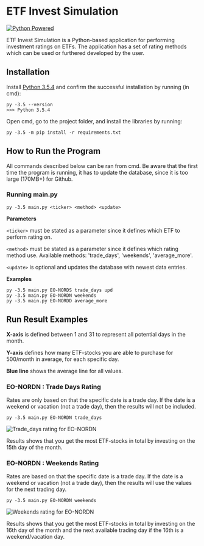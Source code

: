 # ETF Invest Simulation

[![Python Powered](https://www.python.org/static/community_logos/python-powered-w-100x40.png)](https://www.python.org)

ETF Invest Simulation is a Python-based application for performing investment ratings on ETFs. The application has a set of rating methods which can be used or furthered developed by the user.

## Installation

Install [Python 3.5.4](https://www.python.org/downloads/release/python-354/) and confirm the successful installation by running (in cmd):
```
py -3.5 --version
>>> Python 3.5.4
```

Open cmd, go to the project folder, and install the libraries by running:
```
py -3.5 -m pip install -r requirements.txt
```

## How to Run the Program

All commands described below can be ran from cmd. Be aware that the first time the program is running, it has to update the database, since it is too large (170MB+) for Github.

### Running main.py
```
py -3.5 main.py <ticker> <method> <update>
```

**Parameters**

```<ticker>``` must be stated as a parameter since it defines which ETF to perform rating on.
 
```<method>``` must be stated as a parameter since it defines which rating method use. Available methods: 'trade_days', 'weekends', 'average_more'.

```<update>``` is optional and updates the database with newest data entries.

**Examples**
```
py -3.5 main.py EO-NORDS trade_days upd
py -3.5 main.py EO-NORDN weekends
py -3.5 main.py EO-NORDD average_more
```

## Run Result Examples

**X-axis** is defined between 1 and 31 to represent all potential days in the month.

**Y-axis** defines how many ETF-stocks you are able to purchase for 500/month in average, for each specific day. 

**Blue line** shows the average line for all values.

### EO-NORDN : Trade Days Rating

Rates are only based on that the specific date is a trade day. If the date is a weekend or vacation (not a trade day), then the results will not be included.

```
py -3.5 main.py EO-NORDN trade_days
```

![Trade_days rating for EO-NORDN](https://github.com/FredrikBakken/etf-invest-simulation/blob/master/data/results/trade_days/EO_NORDN.png)

Results shows that you get the most ETF-stocks in total by investing on the 15th day of the month.

### EO-NORDN : Weekends Rating

Rates are based on that the specific date is a trade day. If the date is a weekend or vacation (not a trade day), then the results will use the values for the next trading day. 

```
py -3.5 main.py EO-NORDN weekends
```

![Weekends rating for EO-NORDN](https://github.com/FredrikBakken/etf-invest-simulation/blob/master/data/results/weekends/EO_NORDN.png)

Results shows that you get the most ETF-stocks in total by investing on the 16th day of the month and the next available trading day if the 16th is a weekend/vacation day.